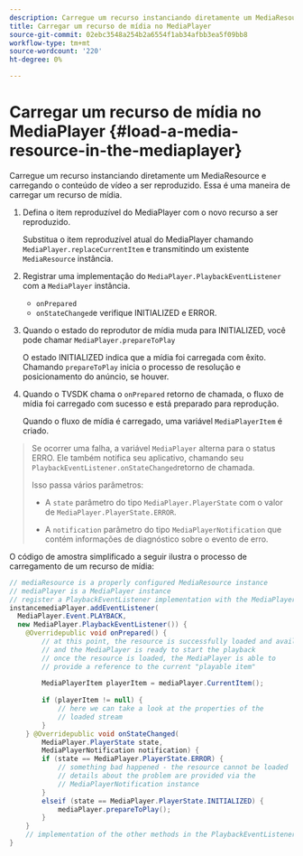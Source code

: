 ```yaml
---
description: Carregue um recurso instanciando diretamente um MediaResource e carregando o conteúdo de vídeo a ser reproduzido. Essa é uma maneira de carregar um recurso de mídia.
title: Carregar um recurso de mídia no MediaPlayer
source-git-commit: 02ebc3548a254b2a6554f1ab34afbb3ea5f09bb8
workflow-type: tm+mt
source-wordcount: '220'
ht-degree: 0%

---
```


# Carregar um recurso de mídia no MediaPlayer {#load-a-media-resource-in-the-mediaplayer}

Carregue um recurso instanciando diretamente um MediaResource e carregando o conteúdo de vídeo a ser reproduzido. Essa é uma maneira de carregar um recurso de mídia.

1. Defina o item reproduzível do MediaPlayer com o novo recurso a ser reproduzido.

   Substitua o item reproduzível atual do MediaPlayer chamando `MediaPlayer.replaceCurrentItem` e transmitindo um existente `MediaResource` instância.

1. Registrar uma implementação do `MediaPlayer.PlaybackEventListener` com a `MediaPlayer` instância.

   * `onPrepared`
   * `onStateChanged`e verifique INITIALIZED e ERROR.

1. Quando o estado do reprodutor de mídia muda para INITIALIZED, você pode chamar `MediaPlayer.prepareToPlay`

   O estado INITIALIZED indica que a mídia foi carregada com êxito. Chamando `prepareToPlay` inicia o processo de resolução e posicionamento do anúncio, se houver.

1. Quando o TVSDK chama o `onPrepared` retorno de chamada, o fluxo de mídia foi carregado com sucesso e está preparado para reprodução.

   Quando o fluxo de mídia é carregado, uma variável `MediaPlayerItem` é criado.

>Se ocorrer uma falha, a variável `MediaPlayer` alterna para o status ERRO. Ele também notifica seu aplicativo, chamando seu `PlaybackEventListener.onStateChanged`retorno de chamada.
>
>Isso passa vários parâmetros:
>* A `state` parâmetro do tipo `MediaPlayer.PlayerState` com o valor de `MediaPlayer.PlayerState.ERROR`.
>
>* A `notification` parâmetro do tipo `MediaPlayerNotification` que contém informações de diagnóstico sobre o evento de erro.

O código de amostra simplificado a seguir ilustra o processo de carregamento de um recurso de mídia:

```java
// mediaResource is a properly configured MediaResource instance 
// mediaPlayer is a MediaPlayer instance 
// register a PlaybackEventListener implementation with the MediaPlayer  
instancemediaPlayer.addEventListener( 
  MediaPlayer.Event.PLAYBACK, 
  new MediaPlayer.PlaybackEventListener()) { 
    @Overridepublic void onPrepared() { 
        // at this point, the resource is successfully loaded and available 
        // and the MediaPlayer is ready to start the playback 
        // once the resource is loaded, the MediaPlayer is able to 
        // provide a reference to the current "playable item" 
 
        MediaPlayerItem playerItem = mediaPlayer.CurrentItem(); 
 
        if (playerItem != null) {     
            // here we can take a look at the properties of the     
            // loaded stream 
        } 
    } @Overridepublic void onStateChanged( 
        MediaPlayer.PlayerState state,  
        MediaPlayerNotification notification) { 
        if (state == MediaPlayer.PlayerState.ERROR) { 
            // something bad happened - the resource cannot be loaded    
            // details about the problem are provided via the  
            // MediaPlayerNotification instance 
        }  
        elseif (state == MediaPlayer.PlayerState.INITIALIZED) {     
            mediaPlayer.prepareToPlay(); 
        } 
    } 
    // implementation of the other methods in the PlaybackEventListener interface... 
} 
```

